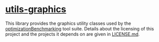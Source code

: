 # [utils-graphics](http://www.github.com/optimizationBenchmarking/utils-graphics/)

This library provides the graphics utility classes used by the [optimizationBenchmarking](http://www.github.com/optimizationBenchmarking/) tool suite. Details about the licensing of this project and the projects it depends on are given in [LICENSE.md](https://github.com/optimizationBenchmarking/utils-graphics/blob/master/LICENSE.md).